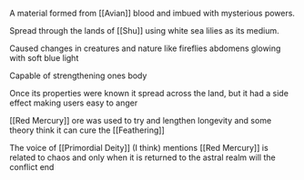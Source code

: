 A material formed from [[Avian]] blood and imbued with mysterious powers.

Spread through the lands of [[Shu]] using white sea lilies as its medium.

Caused changes in creatures and nature like fireflies abdomens glowing with soft blue light

Capable of strengthening ones body

Once its properties were known it spread across the land, but it had a side effect making users easy to anger

[[Red Mercury]] ore was used to try and lengthen longevity and some theory think it can cure the [[Feathering]]

The voice of [[Primordial Deity]] (I think) mentions [[Red Mercury]] is related to chaos and only when it is returned to the astral realm will the conflict end